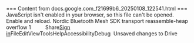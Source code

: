 === Content from docs.google.com_f21699b6_20250108_122541.html ===
JavaScript isn't enabled in your browser, so this file can't be opened. Enable and reload.
Nordic Bluetooth Mesh SDK transport reassemble-heap overflow 1          Share[Sign in](https://accounts.google.com/ServiceLogin?service=wise&passive=1209600&osid=1&continue=https://docs.google.com/document/d/1BrgB1bQiL-cMXQGaXJWSSyaZY51Zxomp/edit?usp%3Dsharing%26ouid%3D112184420235437308950%26rtpof%3Dtrue%26sd%3Dtrue&followup=https://docs.google.com/document/d/1BrgB1bQiL-cMXQGaXJWSSyaZY51Zxomp/edit?usp%3Dsharing%26ouid%3D112184420235437308950%26rtpof%3Dtrue%26sd%3Dtrue&ltmpl=docs&ec=GAZAGQ)FileEditViewToolsHelpAccessibilityDebug  Unsaved changes to Drive
